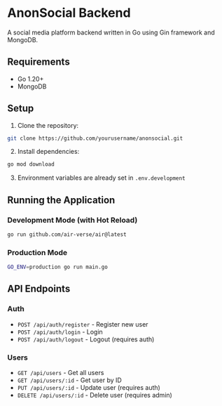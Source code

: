 # AnonSocial Backend

A social media platform backend written in Go using Gin framework and MongoDB.

## Requirements

- Go 1.20+
- MongoDB

## Setup

1. Clone the repository:

```bash
git clone https://github.com/yourusername/anonsocial.git
```

2. Install dependencies:

```bash
go mod download
```

3. Environment variables are already set in `.env.development`

## Running the Application

### Development Mode (with Hot Reload)

```bash
go run github.com/air-verse/air@latest
```

### Production Mode

```bash
GO_ENV=production go run main.go
```

## API Endpoints

### Auth

- `POST /api/auth/register` - Register new user
- `POST /api/auth/login` - Login
- `POST /api/auth/logout` - Logout (requires auth)

### Users

- `GET /api/users` - Get all users
- `GET /api/users/:id` - Get user by ID
- `PUT /api/users/:id` - Update user (requires auth)
- `DELETE /api/users/:id` - Delete user (requires admin)
